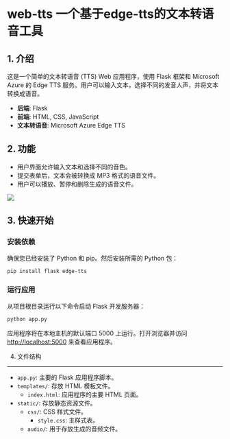 # web-tts 一个基于edge-tts的文本转语音工具

## 1. 介绍

这是一个简单的文本转语音 (TTS) Web 应用程序，使用 Flask 框架和 Microsoft Azure 的 Edge TTS 服务。用户可以输入文本，选择不同的发音人声，并将文本转换成语音。

- **后端**: Flask
- **前端**: HTML, CSS, JavaScript
- **文本转语音**: Microsoft Azure Edge TTS

## 2. 功能

- 用户界面允许输入文本和选择不同的音色。
- 提交表单后，文本会被转换成 MP3 格式的语音文件。
- 用户可以播放、暂停和删除生成的语音文件。

![](./page_show.avif)

## 3. 快速开始

### 安装依赖

确保您已经安装了 Python 和 pip。然后安装所需的 Python 包：

```bash
pip install flask edge-tts
```

### 运行应用

从项目根目录运行以下命令启动 Flask 开发服务器：

```bash
python app.py
```

应用程序将在本地主机的默认端口 5000 上运行。打开浏览器并访问 [http://localhost:5000](http://localhost:5000) 来查看应用程序。

4. 文件结构
----

*   `app.py`: 主要的 Flask 应用程序脚本。
*   `templates/`: 存放 HTML 模板文件。
    *   `index.html`: 应用程序的主要 HTML 页面。
*   `static/`: 存放静态资源文件。
    *   `css/`: CSS 样式文件。
        *   `style.css`: 主样式表。
    *   `audio/`: 用于存放生成的音频文件。

